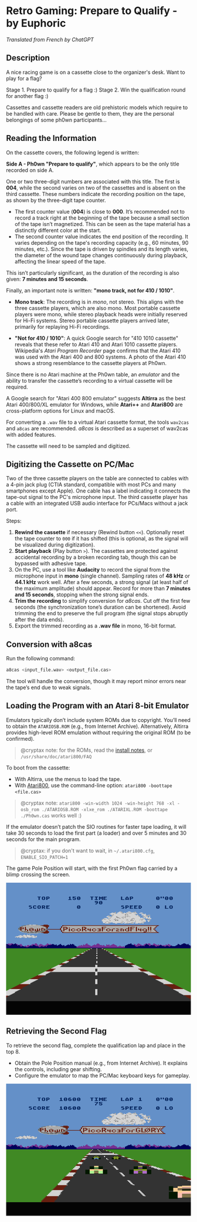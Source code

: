 # Retro Gaming: Prepare to Qualify - by Euphoric

*Translated from French by ChatGPT*

## Description

A nice racing game is on a cassette close to the organizer's desk. Want to play for a flag?

Stage 1. Prepare to qualify for a flag :)
Stage 2. Win the qualification round for another flag :)

Cassettes and cassette readers are old prehistoric models which require to be handled with care. Please be gentle to them, they are the personal belongings of some ph0wn participants...


## Reading the Information

On the cassette covers, the following legend is written:

**Side A - Ph0wn "Prepare to qualify"**, which appears to be the only title recorded on side A.

One or two three-digit numbers are associated with this title. The first is **004**, while the second varies on two of the cassettes and is absent on the third cassette. These numbers indicate the recording position on the tape, as shown by the three-digit tape counter.

- The first counter value (**004**) is close to **000**. It’s recommended not to record a track right at the beginning of the tape because a small section of the tape isn’t magnetized. This can be seen as the tape material has a distinctly different color at the start.
- The second counter value indicates the end position of the recording. It varies depending on the tape's recording capacity (e.g., 60 minutes, 90 minutes, etc.). Since the tape is driven by spindles and its length varies, the diameter of the wound tape changes continuously during playback, affecting the linear speed of the tape.

This isn’t particularly significant, as the duration of the recording is also given: **7 minutes and 15 seconds**.

Finally, an important note is written: **"mono track, not for 410 / 1010"**.

- **Mono track**: The recording is in *mono*, not stereo. This aligns with the three cassette players, which are also mono. Most portable cassette players were mono, while stereo playback heads were initially reserved for Hi-Fi systems. Stereo portable cassette players arrived later, primarily for replaying Hi-Fi recordings.

- **"Not for 410 / 1010"**: A quick Google search for "410 1010 cassette" reveals that these refer to Atari 410 and Atari 1010 cassette players. Wikipedia's *Atari Program Recorder* page confirms that the Atari 410 was used with the Atari 400 and 800 systems. A photo of the Atari 410 shows a strong resemblance to the cassette players at Ph0wn.

Since there is no Atari machine at the Ph0wn table, an *emulator* and the ability to transfer the cassette’s recording to a virtual cassette will be required.

A Google search for "Atari 400 800 emulator" suggests **Altirra** as the best Atari 400/800/XL emulator for Windows, while **Atari++** and **Atari800** are cross-platform options for Linux and macOS.

For converting a `.wav` file to a virtual Atari cassette format, the tools `wav2cas` and `a8cas` are recommended. *a8cas* is described as a superset of wav2cas with added features.

The cassette will need to be sampled and digitized.

## Digitizing the Cassette on PC/Mac

Two of the three cassette players on the table are connected to cables with a 4-pin jack plug (CTIA standard, compatible with most PCs and many smartphones except Apple). One cable has a label indicating it connects the tape-out signal to the PC's microphone input. The third cassette player has a cable with an integrated USB audio interface for PCs/Macs without a jack port.

Steps:

1. **Rewind the cassette** if necessary (Rewind button `<<`). Optionally reset the tape counter to `000` if it has shifted (this is optional, as the signal will be visualized during digitization).
2. **Start playback** (Play button `>`). The cassettes are protected against accidental recording by a broken recording tab, though this can be bypassed with adhesive tape.
3. On the PC, use a tool like **Audacity** to record the signal from the microphone input in **mono** (single channel). Sampling rates of **48 kHz** or **44.1 kHz** work well. After a few seconds, a strong signal (at least half of the maximum amplitude) should appear. Record for more than **7 minutes and 15 seconds**, stopping when the strong signal ends.
4. **Trim the recording** to simplify conversion for *a8cas*. Cut off the first few seconds (the synchronization tone’s duration can be shortened). Avoid trimming the end to preserve the full program (the signal stops abruptly after the data ends).
5. Export the trimmed recording as a **.wav file** in mono, 16-bit format.

## Conversion with a8cas

Run the following command:

```bash
a8cas <input_file.wav> <output_file.cas>
```

The tool will handle the conversion, though it may report minor errors near the tape’s end due to weak signals.

## Loading the Program with an Atari 8-bit Emulator

Emulators typically don’t include system ROMs due to copyright. You’ll need to obtain the `ATARIOSB.ROM` (e.g., from Internet Archive). Alternatively, Altirra provides high-level ROM emulation without requiring the original ROM (to be confirmed).

> @cryptax note: for the ROMs, read the [install notes](https://github.com/atari800/atari800/blob/master/DOC/INSTALL), or `/usr/share/doc/atari800/FAQ`

To boot from the cassette:

- With Altirra, use the menus to load the tape.
- With [Atari800](https://github.com/atari800/atari800), use the command-line option: `atari800 -boottape <file.cas>`

> @cryptax note: `atari800 -win-width 1024 -win-height 768 -xl -osb_rom ./ATARIOSB.ROM -xlxe_rom ./ATARIXL.ROM -boottape ./Ph0wn.cas` works well :)

If the emulator doesn’t patch the SIO routines for faster tape loading, it will take 30 seconds to load the first part (a loader) and over 5 minutes and 30 seconds for the main program.

> @cryptax: if you don't want to wait, in `~/.atari800.cfg`, `ENABLE_SIO_PATCH=1`

The game Pole Position will start, with the first Ph0wn flag carried by a blimp crossing the screen.

![Prepare to Qualify - Flag 1](./images/prepare-1.png)


## Retrieving the Second Flag

To retrieve the second flag, complete the qualification lap and place in the top 8.

  -  Obtain the Pole Position manual (e.g., from Internet Archive). It explains the controls, including gear shifting.
  -  Configure the emulator to map the PC/Mac keyboard keys for gameplay.
  
![Prepare to Qualify - Flag 2](./images/prepare-2.png)  
